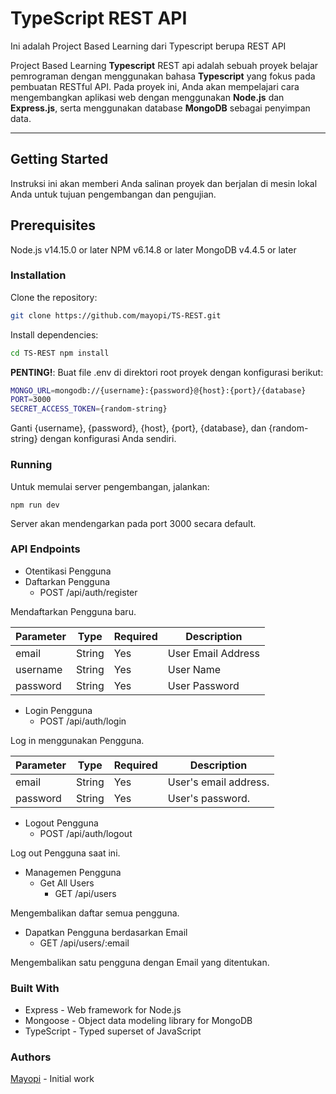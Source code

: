 # TypeScript REST API

Ini adalah Project Based Learning dari Typescript berupa REST API

Project Based Learning **Typescript** REST api adalah sebuah proyek belajar pemrograman dengan menggunakan bahasa **Typescript** yang fokus pada pembuatan RESTful API. Pada proyek ini, Anda akan mempelajari cara mengembangkan aplikasi web dengan menggunakan **Node.js** dan **Express.js**, serta menggunakan database **MongoDB** sebagai penyimpan data.

---

## Getting Started

Instruksi ini akan memberi Anda salinan proyek dan berjalan di mesin lokal Anda untuk tujuan pengembangan dan pengujian.

## Prerequisites

Node.js v14.15.0 or later
NPM v6.14.8 or later
MongoDB v4.4.5 or later

### Installation

Clone the repository:

```bash
git clone https://github.com/mayopi/TS-REST.git
```

Install dependencies:

```bash
cd TS-REST npm install
```

**PENTING!**: Buat file .env di direktori root proyek dengan konfigurasi berikut:

```bash
MONGO_URL=mongodb://{username}:{password}@{host}:{port}/{database}
PORT=3000
SECRET_ACCESS_TOKEN={random-string}
```

Ganti {username}, {password}, ​​{host}, {port}, {database}, dan {random-string} dengan konfigurasi Anda sendiri.

### Running

Untuk memulai server pengembangan, jalankan:

`npm run dev`

Server akan mendengarkan pada port 3000 secara default.

### API Endpoints

- Otentikasi Pengguna
- Daftarkan Pengguna
  - POST /api/auth/register

Mendaftarkan Pengguna baru.

| Parameter | Type   | Required | Description        |
| --------- | ------ | -------- | ------------------ |
| email     | String | Yes      | User Email Address |
| username  | String | Yes      | User Name          |
| password  | String | Yes      | User Password      |

- Login Pengguna
  - POST /api/auth/login

Log in menggunakan Pengguna.

| Parameter | Type   | Required | Description           |
| --------- | ------ | -------- | --------------------- |
| email     | String | Yes      | User's email address. |
| password  | String | Yes      | User's password.      |

- Logout Pengguna
  - POST /api/auth/logout

Log out Pengguna saat ini.

- Managemen Pengguna
  - Get All Users
    - GET /api/users

Mengembalikan daftar semua pengguna.

- Dapatkan Pengguna berdasarkan Email
  - GET /api/users/:email

Mengembalikan satu pengguna dengan Email yang ditentukan.

### Built With

- Express - Web framework for Node.js
- Mongoose - Object data modeling library for MongoDB
- TypeScript - Typed superset of JavaScript

### Authors

[Mayopi](https://github.com/mayopi) - Initial work
